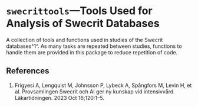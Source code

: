 # `swecrittools`—Tools Used for Analysis of Swecrit Databases

A collection of tools and functions used in studies of the Swecrit databases^1^. As many tasks are repeated between studies, functions to handle them are provided in this package to reduce repetition of code.

## References

1. Frigyesi A, Lengquist M, Johnsson P, Lybeck A, Spångfors M, Levin H, et al. Provsamlingen Swecrit och AI ger ny kunskap vid intensivvård. Läkartidningen. 2023 Oct 16;120:1–5.
